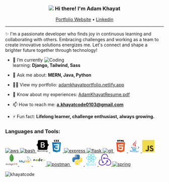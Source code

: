 <h3 align="center"><img src = "https://raw.githubusercontent.com/MartinHeinz/MartinHeinz/master/wave.gif" width = 30px> Hi there! I'm Adam Khayat</h3>

<p align="center">
  <a href="https://adamkhayatportfolio.netlify.app/">Portfolio Website</a> •
  <a href="www.linkedin.com/in/adamkhayat123">Linkedin</a>
</p>

---

✨ I'm a passionate developer who finds joy in continuous learning and collaborating with others. Embracing challenges and working as a team to create innovative solutions energizes me. Let's connect and shape a brighter future together through technology! 



<img align="right" alt="Coding" width="380" src="https://media.tenor.com/NOYF3f82b_gAAAAC/programmer.gif"/>

- 🌱 I’m currently learning: **Django, Tailwind, Sass**

- 💬 Ask me about: **MERN, Java, Python**

- 👨‍💻 View my portfolio: <a href="https://adamkhayatportfolio.netlify.app/">adamkhayatportfolio.netlify.app</a>

- 📄 Know about my experiences: <a href="https://adamkhayatportfolio.netlify.app/AdamResume.pdf">AdamKhayatResume.pdf</a>

- 📫 How to reach me: **a.khayatcode0103@gmail.com**

- ⚡ Fun fact: **Lifelong learner, challenge enthusiast, always growing.**


<h3 align="left">Languages and Tools:</h3>
<p align="left"> <a href="https://aws.amazon.com" target="_blank" rel="noreferrer"> <img src="https://cdn.icon-icons.com/icons2/2407/PNG/512/aws_icon_146237.png" alt="aws" width="40" height="40"/> </a> <a href="https://www.gnu.org/software/bash/" target="_blank" rel="noreferrer"> <img src="https://runcode.io/_next/image?url=https%3A%2F%2Fruncode-app-public.s3.amazonaws.com%2Fimages%2Fkisspng-bash-shell-script-command-line-interfac.original.png&w=1080&q=75" alt="bash" width="40" height="40"/> </a> <a href="https://getbootstrap.com" target="_blank" rel="noreferrer"> <img src="https://raw.githubusercontent.com/devicons/devicon/master/icons/bootstrap/bootstrap-plain-wordmark.svg" alt="bootstrap" width="40" height="40"/> </a> <a href="https://www.w3schools.com/css/" target="_blank" rel="noreferrer"> <img src="https://raw.githubusercontent.com/devicons/devicon/master/icons/css3/css3-original-wordmark.svg" alt="css3" width="40" height="40"/> </a> <a href="https://expressjs.com" target="_blank" rel="noreferrer"> <img src="https://moldoweb.com/wp-content/uploads/2022/03/6202fcdee5ee8636a145a41b_1234.png" alt="express" width="40" height="40"/> </a> <a href="https://flask.palletsprojects.com/" target="_blank" rel="noreferrer"> <img src="https://docs.zeet.co/assets/images/flask-a3319b33492c2abbf2abfc0403064405.png" alt="flask" width="40" height="40"/> </a> <a href="https://git-scm.com/" target="_blank" rel="noreferrer"> <img src="https://www.vectorlogo.zone/logos/git-scm/git-scm-icon.svg" alt="git" width="40" height="40"/> </a> <a href="https://www.w3.org/html/" target="_blank" rel="noreferrer"> <img src="https://raw.githubusercontent.com/devicons/devicon/master/icons/html5/html5-original-wordmark.svg" alt="html5" width="40" height="40"/> </a> <a href="https://www.java.com" target="_blank" rel="noreferrer"> <img src="https://raw.githubusercontent.com/devicons/devicon/master/icons/java/java-original.svg" alt="java" width="40" height="40"/> </a> <a href="https://developer.mozilla.org/en-US/docs/Web/JavaScript" target="_blank" rel="noreferrer"> <img src="https://raw.githubusercontent.com/devicons/devicon/master/icons/javascript/javascript-original.svg" alt="javascript" width="40" height="40"/> </a> <a href="https://www.mongodb.com/" target="_blank" rel="noreferrer"> <img src="https://raw.githubusercontent.com/devicons/devicon/master/icons/mongodb/mongodb-original-wordmark.svg" alt="mongodb" width="40" height="40"/> </a> <a href="https://www.mysql.com/" target="_blank" rel="noreferrer"> <img src="https://raw.githubusercontent.com/devicons/devicon/master/icons/mysql/mysql-original-wordmark.svg" alt="mysql" width="40" height="40"/> </a> <a href="https://nodejs.org" target="_blank" rel="noreferrer"> <img src="https://raw.githubusercontent.com/devicons/devicon/master/icons/nodejs/nodejs-original-wordmark.svg" alt="nodejs" width="40" height="40"/> </a> <a href="https://postman.com" target="_blank" rel="noreferrer"> <img src="https://www.vectorlogo.zone/logos/getpostman/getpostman-icon.svg" alt="postman" width="40" height="40"/> </a> <a href="https://www.python.org" target="_blank" rel="noreferrer"> <img src="https://raw.githubusercontent.com/devicons/devicon/master/icons/python/python-original.svg" alt="python" width="40" height="40"/> </a> <a href="https://reactjs.org/" target="_blank" rel="noreferrer"> <img src="https://raw.githubusercontent.com/devicons/devicon/master/icons/react/react-original-wordmark.svg" alt="react" width="40" height="40"/> </a> <a href="https://redux.js.org" target="_blank" rel="noreferrer"> <img src="https://raw.githubusercontent.com/devicons/devicon/master/icons/redux/redux-original.svg" alt="redux" width="40" height="40"/> </a> <a href="https://spring.io/" target="_blank" rel="noreferrer"> <img src="https://www.vectorlogo.zone/logos/springio/springio-icon.svg" alt="spring" width="40" height="40"/> </a> </p>

<p><img align="center" src="https://github-readme-stats.vercel.app/api/top-langs?username=khayatcode&show_icons=true&locale=en&layout=compact" alt="khayatcode" /></p>


<!--
**khayatcode/Khayatcode** is a ✨ _special_ ✨ repository because its `README.md` (this file) appears on your GitHub profile.

Here are some ideas to get you started:

- 🔭 I’m currently working on ...
- 🌱 I’m currently learning ...
- 👯 I’m looking to collaborate on ...
- 🤔 I’m looking for help with ...
- 💬 Ask me about ...
- 📫 How to reach me: ...
- 😄 Pronouns: ...
- ⚡ Fun fact: ...
-->
